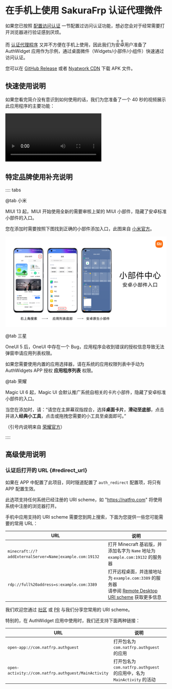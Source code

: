 # 在手机上使用 SakuraFrp 认证代理微件

如果您已按照 [配置访问认证](/bestpractice/frpc-auth.md) 一节配置过访问认证功能，想必您会对于经常需要打开浏览器进行验证感到厌烦。

而 [认证代理程序](/offtopic/auth-guest.md) 又并不方便在手机上使用，因此我们为<ruby>安<rp>(</rp><rt>鸿</rt><rp>)</rp>卓<rp>(</rp><rt>蒙</rt><rp>)</rp></ruby>用户准备了 AuthWidget 应用作为示例，通过桌面微件（Widgets/小部件/小组件）快速通过访问认证。

您可以在 [GitHub Release](https://github.com/natfrp/auth-guest-android/releases/latest) 或者 [Nyatwork CDN](https://nya.globalslb.net/natfrp/client/auth-widget/) 下载 APK 文件。

## 快速使用说明

如果您看完简介没有意识到如何使用的话，我们为您准备了一个 40 秒的视频展示此应用程序的主要功能：

![](@source/offtopic/_videos/auth-widget-show.mp4)

## 特定品牌使用补充说明

:::: tabs

@tab 小米

MIUI 13 起，MIUI 开始使用全新的需要审核上架的 MIUI 小部件，隐藏了安卓标准小部件的入口。

您在添加时需要按照下图找到正确的小部件添加入口，此图来自 [小米官方](https://dev.mi.com/distribute/doc/details?pId=1588)。

![](_images/auth-widget-xiaomi-entry.png)

@tab 三星

OneUI 5 后，OneUI 中存在一个 Bug，应用程序会收到错误的授权信息导致无法弹窗申请应用列表权限。

如果您需要使用内置的应用选择器，请在系统的应用权限列表中手动为 AuthWidgets APP 授权 **应用程序列表** 权限。

@tab 荣耀

Magic UI 6 起，Magic UI 会默认推广系统自相关的卡片小部件，隐藏了安卓标准小部件的入口。

当您在添加时，请：“请您在主屏幕双指捏合，选择**桌面卡片**，**滑动至底部**，点击并进入**经典小工具**，点击或拖拽您需要的小工具至桌面即可。”

（引号内说明来自 [荣耀官方](https://www.hihonor.com/cn/support/content/zh-cn00409513/)）

::::

## 高级使用说明

### 认证后打开的 URL {#redirect_url}

如果在 APP 中配置了此项目，同时隧道配置了 `auth_redirect` 配置项，将只有 APP 配置生效。

此选项支持任何系统已经注册的 URI scheme，如 "<https://natfrp.com>" 将使用系统中注册的浏览器打开。

手机中应用支持的 URI scheme 需要您到网上搜索，下面为您提供一些您可能需要的常用 URL：

| URL | 说明 |
| --- | --- |
| `minecraft://?addExternalServer=Name\|example.com:19132` | 打开 Minecraft 基岩版，并添加名字为 `Name` 地址为 `example.com:19132` 的服务器 |
| `rdp://full%20address=s:example.com:3389` | 打开远程桌面，并连接地址为 `example.com:3389` 的服务器<br>请参阅 [Remote Desktop URI scheme](https://learn.microsoft.com/en-us/windows-server/remote/remote-desktop-services/clients/remote-desktop-uri) 获取更多信息 |

我们欢迎您通过 [社区](https://github.com/natfrp/wiki/discussions) 或 [PR](https://github.com/natfrp/wiki/pulls) 与我们分享您常用的 URI scheme。

特别的，在 AuthWidget 应用中使用时，我们还支持下面两种链接：

| URL | 说明 |
| --- | --- |
| `open-app://com.natfrp.authguest` | 打开包名为 `com.natfrp.authguest` 的应用 |
| `open-activity://com.natfrp.authguest/MainActivity` | 打开包名为 `com.natfrp.authguest` 的应用中，名为 `MainActivity` 的活动 |

